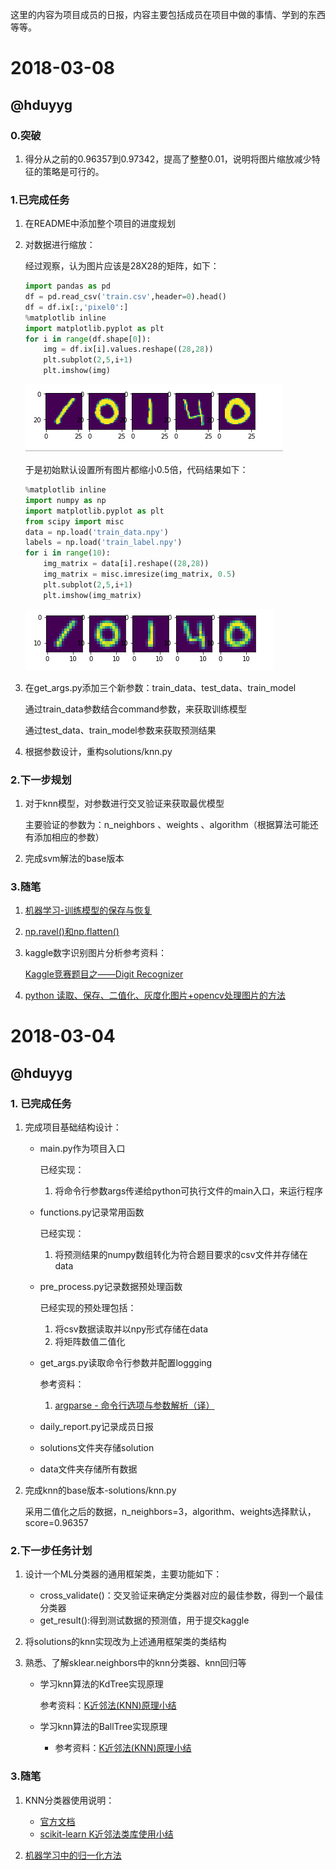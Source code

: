 这里的内容为项目成员的日报，内容主要包括成员在项目中做的事情、学到的东西等等。

# 2018-03-08

## @hduyyg

### 0.突破

1.  得分从之前的0.96357到0.97342，提高了整整0.01，说明将图片缩放减少特征的策略是可行的。

### 1.已完成任务

1.  在README中添加整个项目的进度规划

2.  对数据进行缩放：

    经过观察，认为图片应该是28X28的矩阵，如下：

    ~~~ python
    import pandas as pd
    df = pd.read_csv('train.csv',header=0).head()
    df = df.ix[:,'pixel0':]
    %matplotlib inline
    import matplotlib.pyplot as plt
    for i in range(df.shape[0]):
        img = df.ix[i].values.reshape((28,28))
        plt.subplot(2,5,i+1)
        plt.imshow(img)
    ~~~

    <img src="data/img/1.png">

    于是初始默认设置所有图片都缩小0.5倍，代码结果如下：

    ~~~ python
    %matplotlib inline
    import numpy as np
    import matplotlib.pyplot as plt
    from scipy import misc
    data = np.load('train_data.npy')
    labels = np.load('train_label.npy')
    for i in range(10):
        img_matrix = data[i].reshape((28,28))
        img_matrix = misc.imresize(img_matrix, 0.5)
        plt.subplot(2,5,i+1)
        plt.imshow(img_matrix)
    ~~~

    <img src="data/img/2.png">

3.  在get_args.py添加三个新参数：train_data、test_data、train_model

    通过train_data参数结合command参数，来获取训练模型

    通过test_data、train_model参数来获取预测结果

4.  根据参数设计，重构solutions/knn.py

### 2.下一步规划

1.  对于knn模型，对参数进行交叉验证来获取最优模型

    主要验证的参数为：n_neighbors 、weights 、algorithm（根据算法可能还有添加相应的参数） 

2.  完成svm解法的base版本

### 3.随笔

1. <a href="http://blog.csdn.net/dream_angel_z/article/details/47175373">机器学习-训练模型的保存与恢复</a>

2. <a href="http://blog.csdn.net/hanshuobest/article/details/78882425">np.ravel()和np.flatten()</a>

3. kaggle数字识别图片分析参考资料：

   <a href="http://blog.csdn.net/laozhaokun/article/details/42749233">Kaggle竞赛题目之——Digit Recognizer</a>

4. [python 读取、保存、二值化、灰度化图片+opencv处理图片的方法](http://blog.csdn.net/JohinieLi/article/details/69389980)

# 2018-03-04

## @hduyyg

### 1. 已完成任务

1. 完成项目基础结构设计：

   * main.py作为项目入口

     已经实现：

     1. 将命令行参数args传递给python可执行文件的main入口，来运行程序

   * functions.py记录常用函数

     已经实现：

     1. 将预测结果的numpy数组转化为符合题目要求的csv文件并存储在data

   * pre_process.py记录数据预处理函数

     已经实现的预处理包括：

     1. 将csv数据读取并以npy形式存储在data
     2. 将矩阵数值二值化

   * get_args.py读取命令行参数并配置loggging

     参考资料：

     1. [argparse - 命令行选项与参数解析（译）](http://blog.xiayf.cn/2013/03/30/argparse/)

   * daily_report.py记录成员日报

   * solutions文件夹存储solution

   * data文件夹存储所有数据

2. 完成knn的base版本-solutions/knn.py

   采用二值化之后的数据，n_neighbors=3，algorithm、weights选择默认，score=0.96357

### 2.下一步任务计划

1. 设计一个ML分类器的通用框架类，主要功能如下：

   - cross_validate()：交叉验证来确定分类器对应的最佳参数，得到一个最佳分类器
   - get_result():得到测试数据的预测值，用于提交kaggle

2. 将solutions的knn实现改为上述通用框架类的类结构

3. 熟悉、了解sklear.neighbors中的knn分类器、knn回归等

   - 学习knn算法的KdTree实现原理

     参考资料：<a href="http://www.cnblogs.com/pinard/p/6061661.html">[K近邻法(KNN)原理小结](http://www.cnblogs.com/pinard/p/6061661.html)</a>

   - 学习knn算法的BallTree实现原理

     - 参考资料：<a href="http://www.cnblogs.com/pinard/p/6061661.html">[K近邻法(KNN)原理小结](http://www.cnblogs.com/pinard/p/6061661.html)</a>

### 3.随笔

1. KNN分类器使用说明：

   * [官方文档](http://scikit-learn.org/stable/modules/generated/sklearn.neighbors.KNeighborsClassifier.html)
   * [scikit-learn K近邻法类库使用小结](http://www.cnblogs.com/pinard/p/6065607.html)
2. [机器学习中的归一化方法](http://blog.csdn.net/dulingtingzi/article/details/51365545)